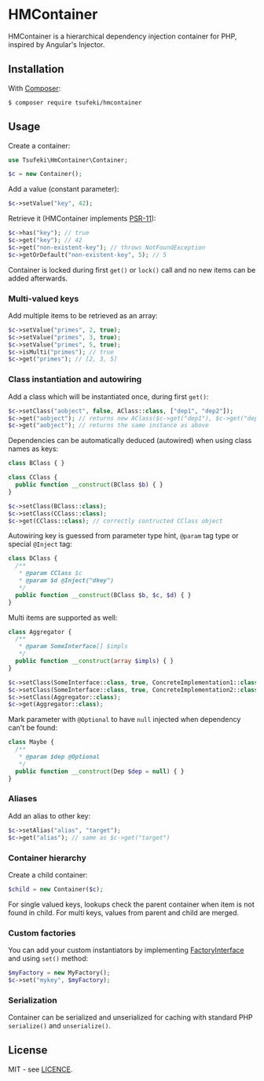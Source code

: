 HMContainer
===========

HMContainer is a hierarchical dependency injection container for PHP, inspired
by Angular's Injector.

Installation
------------

With [Composer](https://getcomposer.org/):
```
$ composer require tsufeki/hmcontainer
```

Usage
-----

Create a container:

```php
use Tsufeki\HmContainer\Container;

$c = new Container();
```

Add a value (constant parameter):

```php
$c->setValue("key", 42);
```

Retrieve it (HMContainer implements [PSR-11](https://github.com/php-fig/fig-standards/blob/master/accepted/PSR-11-container.md)):

```php
$c->has("key"); // true
$c->get("key"); // 42
$c->get("non-existent-key"); // throws NotFoundException
$c->getOrDefault("non-existent-key", 5); // 5
```

Container is locked during first `get()` or `lock()` call and no new items can
be added afterwards.

### Multi-valued keys

Add multiple items to be retrieved as an array:

```php
$c->setValue("primes", 2, true);
$c->setValue("primes", 3, true);
$c->setValue("primes", 5, true);
$c->isMulti("primes"); // true
$c->get("primes"); // [2, 3, 5]
```

### Class instantiation and autowiring

Add a class which will be instantiated once, during first `get()`:

```php
$c->setClass("aobject", false, AClass::class, ["dep1", "dep2"]);
$c->get("aobject"); // returns new AClass($c->get("dep1"), $c->get("dep2"))
$c->get("aobject"); // returns the same instance as above
```

Dependencies can be automatically deduced (autowired) when using class names as keys:

```php
class BClass { }

class CClass {
  public function __construct(BClass $b) { }
}

$c->setClass(BClass::class);
$c->setClass(CClass::class);
$c->get(CClass::class); // correctly contructed CClass object
```

Autowiring key is guessed from parameter type hint, `@param` tag type or special `@Inject` tag:

```php
class DClass {
  /**
   * @param CClass $c
   * @param $d @Inject("dkey")
   */
  public function __construct(BClass $b, $c, $d) { }
}
```

Multi items are supported as well:

```php
class Aggregator {
  /**
   * @param SomeInterface[] $impls
   */
  public function __construct(array $impls) { }
}

$c->setClass(SomeInterface::class, true, ConcreteImplementation1::class);
$c->setClass(SomeInterface::class, true, ConcreteImplementation2::class);
$c->setClass(Aggregator::class);
$c->get(Aggregator::class);
```

Mark parameter with `@Optional` to have `null` injected when dependency can't
be found:

```php
class Maybe {
  /**
   * @param $dep @Optional
   */
  public function __construct(Dep $dep = null) { }
}
```

### Aliases

Add an alias to other key:

```php
$c->setAlias("alias", "target");
$c->get("alias"); // same as $c->get("target")
```

### Container hierarchy

Create a child container:

```php
$child = new Container($c);
```

For single valued keys, lookups check the parent container when item is not
found in child. For multi keys, values from parent and child are merged.

### Custom factories

You can add your custom instantiators by implementing
[FactoryInterface](src/Tsufeki/HmContainer/FactoryInterface.php) and using
`set()` method:

```php
$myFactory = new MyFactory();
$c->set("mykey", $myFactory);
```

### Serialization

Container can be serialized and unserialized for caching with standard PHP
`serialize()` and `unserialize()`.

License
-------
MIT - see [LICENCE](LICENSE).
